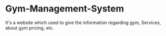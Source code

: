 # Gym-Management-System
It's a website which used to give the information regarding gym, Services, about gym pricing, etc.
